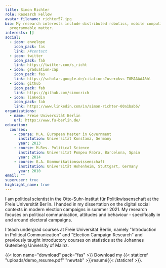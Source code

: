 ```yaml
---
title: Simon Richter
role: Research Fellow
avatar_filename: richter57.jpg
bio: My research interests include distributed robotics, mobile computing and
  programmable matter.
interests: []
social:
  - icon: envelope
    icon_pack: fas
    link: /#contact
  - icon: twitter
    icon_pack: fab
    link: https://twitter.com/s_richt
  - icon: graduation-cap
    icon_pack: fas
    link: https://scholar.google.de/citations?user=kvs-T0MAAAAJ&hl
  - icon: github
    icon_pack: fab
    link: https://github.com/simonrich
  - icon: linkedin
    icon_pack: fab
    link: https://www.linkedin.com/in/simon-richter-00a1bab6/
organizations:
  - name: Freie Universität Berlin
    url: https://www.fu-berlin.de/
education:
  courses:
    - course: M.A. European Master in Government
      institution: Universität Konstanz, Germany
      year: 2013
    - course: M.Res. Political Science
      institution: Universitat Pompeu Fabra, Barcelona, Spain
      year: 2014
    - course: B.A. Kommunikationswissenschaft
      institution: Universität Hohenheim, Stuttgart, Germany
      year: 2010
email: ""
superuser: true
highlight_name: true
---
```

I am political scientist in the Otto-Suhr-Institut für Politikwissenschaft at the Freie Universität Berlin. I handed in my dissertation on the digital social contexts in modern election campaigns in summer 2021. My research focuses on political communication, attitudes and behaviour - specifically in and around electoral campaigns.

I teach undergrad courses at Freie Universität Berlin, namely "Introduction in Political Communication" and "Election Campaign Research" and previously taught introductory courses on statistics at the Johannes Gutenberg University of Mainz.

{{< icon name="download" pack="fas" >}} Download my {{< staticref "uploads/demo_resume.pdf" "newtab" >}}resumé{{< /staticref >}}.
